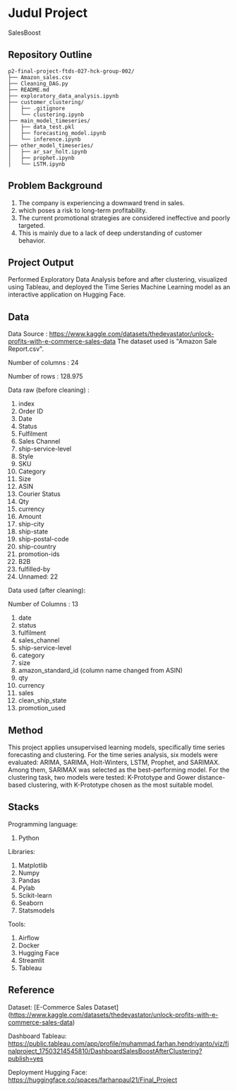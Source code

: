 # Judul Project
SalesBoost

## Repository Outline

```
p2-final-project-ftds-027-hck-group-002/
├── Amazon_sales.csv
├── Cleaning_DAG.py
├── README.md
├── exploratory_data_analysis.ipynb
├── customer_clustering/
│   ├── .gitignore
│   └── clustering.ipynb
├── main_model_timeseries/
│   ├── data_test.pkl
│   ├── forecasting_model.ipynb
│   └── inference.ipynb
├── other_model_timeseries/
│   ├── ar_sar_holt.ipynb
│   ├── prophet.ipynb
│   └── LSTM.ipynb
```

## Problem Background

1. The company is experiencing a downward trend in sales.
2. which poses a risk to long-term profitability.
3. The current promotional strategies are considered ineffective and poorly targeted.
4. This is mainly due to a lack of deep understanding of customer behavior.


## Project Output

Performed Exploratory Data Analysis before and after clustering, visualized using Tableau, and deployed the Time Series Machine Learning model as an interactive application on Hugging Face.


## Data

Data Source : https://www.kaggle.com/datasets/thedevastator/unlock-profits-with-e-commerce-sales-data
The dataset used is "Amazon Sale Report.csv".

Number of columns : 24

Number of rows : 128.975

Data raw (before cleaning) :

1. index
2. Order ID
3. Date
4. Status
5. Fulfilment
6. Sales Channel
7. ship-service-level
8. Style
9. SKU
10. Category
11. Size
12. ASIN
13. Courier Status
14. Qty
15. currency
16. Amount
17. ship-city
18. ship-state
19. ship-postal-code
20. ship-country
21. promotion-ids
22. B2B
23. fulfilled-by
24. Unnamed: 22

Data used (after cleaning):

Number of Columns : 13
1. date
2. status
3. fulfilment
4. sales_channel
5. ship-service-level
6. category
7. size
8. amazon_standard_id (column name changed from ASIN)
9. qty
10. currency
11. sales
12. clean_ship_state
13. promotion_used


## Method
This project applies unsupervised learning models, specifically time series forecasting and clustering. For the time series analysis, six models were evaluated: ARIMA, SARIMA, Holt-Winters, LSTM, Prophet, and SARIMAX. Among them, SARIMAX was selected as the best-performing model.
For the clustering task, two models were tested: K-Prototype and Gower distance-based clustering, with K-Prototype chosen as the most suitable model.


## Stacks
Programming language:
1. Python

Libraries:
1. Matplotlib
2. Numpy
3. Pandas
4. Pylab
5. Scikit-learn
6. Seaborn
7. Statsmodels

Tools:
1. Airflow
2. Docker
3. Hugging Face
4. Streamlit
5. Tableau


## Reference
Dataset:
[E-Commerce Sales Dataset] (https://www.kaggle.com/datasets/thedevastator/unlock-profits-with-e-commerce-sales-data)

Dashboard Tableau: 
https://public.tableau.com/app/profile/muhammad.farhan.hendriyanto/viz/finalproject_17503214545810/DashboardSalesBoostAfterClustering?publish=yes

Deployment Hugging Face:
https://huggingface.co/spaces/farhanpaul21/Final_Project
